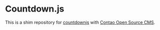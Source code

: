 # Countdown.js

This is a shim repository for [countdownjs][1] with [Contao Open Source CMS][2].

[1]: https://github.com/mckamey/countdownjs
[2]: https://contao.org
